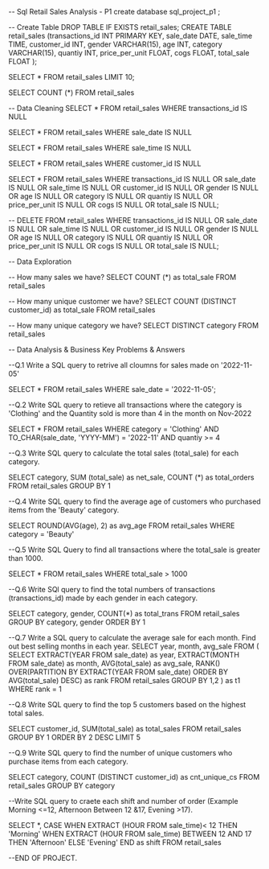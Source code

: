 -- Sql Retail Sales Analysis - P1
create database sql_project_p1 ;


-- Create Table
DROP TABLE IF EXISTS retail_sales;
CREATE TABLE retail_sales (transactions_id INT PRIMARY KEY,
				sale_date DATE,
				sale_time TIME,
				customer_id INT,
				gender VARCHAR(15),
				age INT,
				category VARCHAR(15),
				quantiy INT,
				price_per_unit FLOAT,
				cogs FLOAT,
				total_sale FLOAT
			);


SELECT * FROM retail_sales
LIMIT 10;

SELECT
	COUNT (*) FROM 
retail_sales

-- Data Cleaning
SELECT * FROM retail_sales
WHERE transactions_id IS NULL

SELECT * FROM retail_sales
WHERE sale_date IS NULL

SELECT * FROM retail_sales
WHERE sale_time IS NULL

SELECT * FROM retail_sales
WHERE customer_id IS NULL

SELECT * FROM retail_sales
WHERE 
	transactions_id IS NULL
	OR
	 sale_date IS NULL
	 OR
	 sale_time IS NULL
	 OR
	 customer_id IS NULL
	 OR
	 gender IS NULL
	 OR
	 age IS NULL
	 OR
	 category IS NULL
	 OR
	 quantiy IS NULL
	 OR
	 price_per_unit IS NULL
	 OR
	 cogs IS NULL
	 OR
	 total_sale IS NULL;

--
DELETE FROM retail_sales
WHERE 
	transactions_id IS NULL
	OR
	 sale_date IS NULL
	 OR
	 sale_time IS NULL
	 OR
	 customer_id IS NULL
	 OR
	 gender IS NULL
	 OR
	 age IS NULL
	 OR
	 category IS NULL
	 OR
	 quantiy IS NULL
	 OR
	 price_per_unit IS NULL
	 OR
	 cogs IS NULL
	 OR
	 total_sale IS NULL;

-- Data Exploration 

-- How many sales we have?
SELECT COUNT (*) as total_sale FROM retail_sales

-- How many unique customer we have?
SELECT COUNT (DISTINCT customer_id) as total_sale FROM retail_sales

-- How many unique category we have?
SELECT DISTINCT category FROM retail_sales

-- Data Analysis & Business Key Problems & Answers 

--Q.1 Write a SQL query to retrive all cloumns for sales made on '2022-11-05'

SELECT *
FROM retail_sales
WHERE sale_date = '2022-11-05';

--Q.2 Write SQL query to retieve all transactions where the category is 'Clothing' and the Quantity sold is more than 4 in the month on Nov-2022

SELECT
	*
FROM retail_sales
WHERE category = 'Clothing'
	AND
	TO_CHAR(sale_date, 'YYYY-MM') = '2022-11'
	AND 
	quantiy >= 4

--Q.3 Write SQL query to calculate the total sales (total_sale) for each category.

SELECT
	category,
	SUM (total_sale) as net_sale,
	COUNT (*) as total_orders
FROM retail_sales
GROUP BY 1

--Q.4 Write SQL query to find the average age of customers who purchased items from the 'Beauty' category.

SELECT 
	ROUND(AVG(age), 2) as avg_age
FROM retail_sales
WHERE category = 'Beauty'

--Q.5 Write SQL Query to find all transactions where the total_sale is greater than 1000.

SELECT * FROM retail_sales
WHERE total_sale > 1000

--Q.6 Write SQl query to find the total numbers of transactions (transactions_id) made by each gender in each category.

SELECT 
	category,
	gender,
	COUNT(*) as total_trans 
FROM retail_sales
GROUP
	BY
	category,
	gender
ORDER BY 1

--Q.7 Write a SQL query to calculate the average sale for each month. Find out best selling months in each year.
SELECT 
	 year,
	 month,
	 avg_sale
FROM
(
SELECT 
	EXTRACT(YEAR FROM sale_date) as year,
	EXTRACT(MONTH FROM sale_date) as month,
	AVG(total_sale) as avg_sale,
	RANK() OVER(PARTITION BY EXTRACT(YEAR FROM sale_date) ORDER BY AVG(total_sale) DESC) as rank
FROM retail_sales
GROUP BY 1,2
) as t1
WHERE rank = 1

--Q.8 Write SQL query to find the top 5 customers based on the highest total sales.

SELECT 
	customer_id,
	SUM(total_sale) as total_sales
FROM retail_sales
GROUP BY 1
ORDER BY 2 DESC
LIMIT 5

--Q.9 Write SQL query to find the number of unique customers who purchase items from each category.

SELECT 
	category,
	COUNT (DISTINCT customer_id) as cnt_unique_cs
FROM retail_sales
GROUP BY category 

--Write SQL query to craete each shift and number of order (Example Morning <=12, Afternoon Between 12 &17, Evening >17).

SELECT *,
	CASE
		WHEN EXTRACT (HOUR FROM sale_time)< 12 THEN 'Morning' 
		WHEN EXTRACT (HOUR FROM sale_time) BETWEEN 12 AND 17 THEN 'Afternoon'
		ELSE 'Evening'
	END as shift
FROM retail_sales


--END OF PROJECT.
